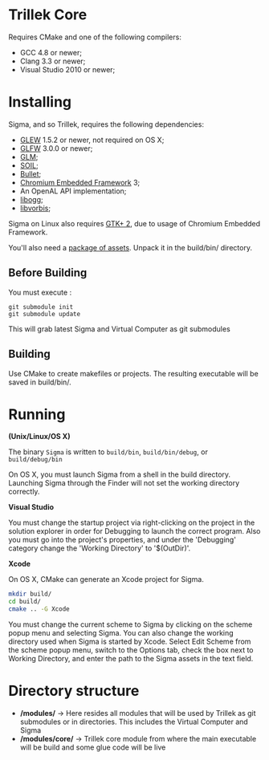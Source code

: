 Trillek Core
==============

Requires CMake and one of the following compilers:

* GCC 4.8 or newer;
* Clang 3.3 or newer;
* Visual Studio 2010 or newer;

Installing
===

Sigma, and so Trillek, requires the following dependencies:
* [GLEW](http://glew.sourceforge.net) 1.5.2 or newer, not required on OS X;
* [GLFW](http://www.glfw.org) 3.0.0 or newer;
* [GLM](http://glm.g-truc.net);
* [SOIL](http://www.lonesock.net/soil.html);
* [Bullet](http://www.bulletphysics.org);
* [Chromium Embedded Framework](http://code.google.com/p/chromiumembedded) 3;
* An OpenAL API implementation;
* [libogg](https://www.xiph.org/ogg/);
* [libvorbis](https://www.xiph.org/ogg/);

Sigma on Linux also requires [GTK+ 2](http://www.gtk.org), due to usage of Chromium Embedded Framework.


You'll also need a [package of assets](http://wiki.trillek.org/wiki/Assets).  Unpack it in the build/bin/ directory.

## Before Building ##

You must execute :

    git submodule init
    git submodule update
    
This will grab latest Sigma and Virtual Computer as git submodules

## Building ##

Use CMake to create makefiles or projects. The resulting executable will be saved in build/bin/.

Running
===

__(Unix/Linux/OS X)__

The binary `Sigma` is written to `build/bin`, `build/bin/debug`, or `build/debug/bin`

On OS X, you must launch Sigma from a shell in the build directory.  Launching Sigma through the Finder will not set the working directory correctly.

__Visual Studio__

You must change the startup project via right-clicking on the project in the solution explorer in order for Debugging to launch the correct program.
Also you must go into the project's properties, and under the 'Debugging' category change the 'Working Directory' to '$(OutDir)'.

__Xcode__

On OS X, CMake can generate an Xcode project for Sigma.

```sh
mkdir build/
cd build/
cmake .. -G Xcode
```

You must change the current scheme to Sigma by clicking on the scheme popup menu and selecting Sigma.  You can also change the working directory used when Sigma is started by Xcode.  Select Edit Scheme from the scheme popup menu, switch to the Options tab, check the box next to Working Directory, and enter the path to the Sigma assets in the text field.


Directory structure
===

* **/modules/** -> Here resides all modules that will be used by Trillek as git submodules or in directories. This includes the Virtual Computer and Sigma
* **/modules/core/** -> Trillek core module from where the main executable will be build and some glue code will be live

